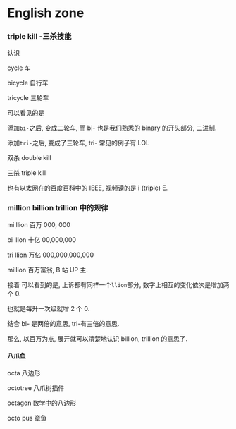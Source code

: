 # English zone

### triple kill -三杀技能

认识

cycle 车

bicycle 自行车

tricycle 三轮车

可以看见的是

添加`bi-`之后, 变成二轮车, 而 bi- 也是我们熟悉的 binary 的开头部分, 二进制.

添加`tri-`之后, 变成了三轮车, tri- 常见的例子有 LOL

双杀 double kill

三杀 triple kill

也有以太网在的百度百科中的 IEEE, 视频读的是 i (triple) E.

### million billion trillion 中的规律

mi llion 百万 000, 000

bi llion 十亿 00,000,000

tri llion 万亿 000,000,000,000

million 百万富翁, B 站 UP 主.

接着 可以看到的是, 上诉都有同样一个`llion`部分, 数字上相互的变化依次是增加两个 0.

也就是每升一次级就增 2 个 0.

结合 bi- 是两倍的意思, tri-有三倍的意思.

那么, 以百万为点, 展开就可以清楚地认识 billion, trillion 的意思了.



#### 八爪鱼

octa 八边形

octotree 八爪树插件

octagon 数学中的八边形

octo pus 章鱼

